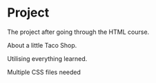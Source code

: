 # Project

The project after going through the HTML course.

About a little Taco Shop.

Utilising everything learned.

Multiple CSS files needed
